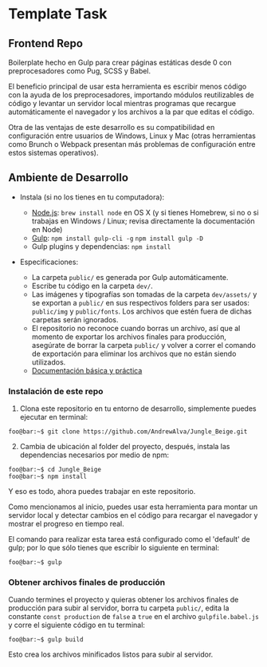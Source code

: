 # Template Task
## Frontend Repo
Boilerplate hecho en Gulp para crear páginas estáticas desde 0 con preprocesadores como Pug, SCSS y Babel.

El beneficio principal de usar esta herramienta es escribir menos código con la ayuda de los preprocesadores, importando módulos reutilizables de código y levantar un servidor local mientras programas que recargue automáticamente el navegador y los archivos a la par que editas el código.

Otra de las ventajas de este desarrollo es su compatibilidad en configuración entre usuarios de Windows, Linux y Mac (otras herramientas como Brunch o Webpack presentan más problemas de configuración entre estos sistemas operativos).



## Ambiente de Desarrollo

* Instala (si no los tienes en tu computadora):
    * [Node.js](http://nodejs.org): `brew install node` en OS X (y si tienes Homebrew, si no o si trabajas en Windows / Linux; revisa directamente la documentación en Node)
    * [Gulp](https://gulpjs.com/): 
    	`npm install gulp-cli -g`
    	`npm install gulp -D`
    * Gulp plugins y dependencias: `npm install`

* Especificaciones:
    * La carpeta `public/` es generada por Gulp automáticamente.
    * Escribe tu código en la carpeta `dev/`.
    * Las imágenes y tipografías son tomadas de la carpeta `dev/assets/` y se exportan a `public/` en sus respectivos folders para ser usados: `public/img` y `public/fonts`. Los archivos que estén fuera de dichas carpetas serán ignorados.
    * El repositorio no reconoce cuando borras un archivo, así que al momento de exportar los archivos finales para producción, asegúrate de borrar la carpeta `public/` y volver a correr el comando de exportación para eliminar los archivos que no están siendo utilizados.
    * [Documentación básica y práctica](https://css-tricks.com/gulp-for-beginners/)


### Instalación de este repo

1. Clona este repositorio en tu entorno de desarrollo, simplemente puedes ejecutar en terminal:
```console
foo@bar:~$ git clone https://github.com/AndrewAlva/Jungle_Beige.git
```

2. Cambia de ubicación al folder del proyecto, después, instala las dependencias necesarios por medio de npm:
```console
foo@bar:~$ cd Jungle_Beige
foo@bar:~$ npm install
```

Y eso es todo, ahora puedes trabajar en este repositorio.

Como mencionamos al inicio, puedes usar esta herramienta para montar un servidor local y detectar cambios en el código para recargar el navegador y mostrar el progreso en tiempo real.

El comando para realizar esta tarea está configurado como el 'default' de gulp; por lo que sólo tienes que escribir lo siguiente en terminal:
```console
foo@bar:~$ gulp
```


### Obtener archivos finales de producción

Cuando termines el proyecto y quieras obtener los archivos finales de producción para subir al servidor, borra tu carpeta `public/`, edita la constante  `const production` de `false` a `true` en el archivo `gulpfile.babel.js` y corre el siguiente código en tu terminal:
```console
foo@bar:~$ gulp build
```

Esto crea los archivos minificados listos para subir al servidor.
